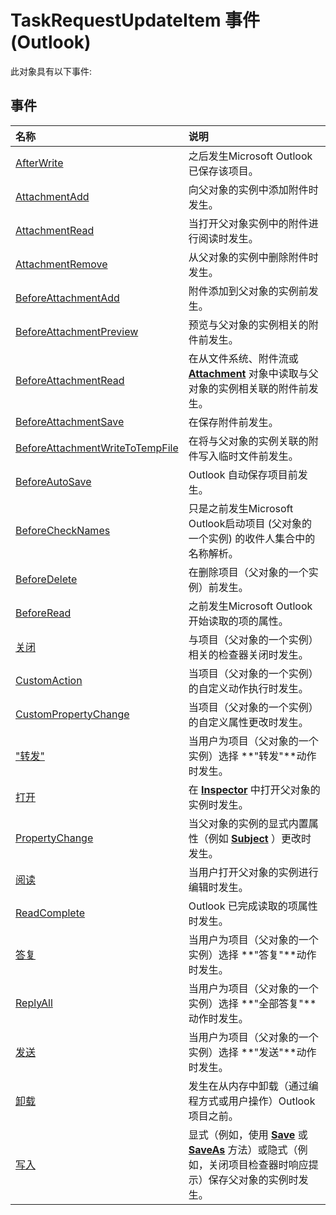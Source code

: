 
# TaskRequestUpdateItem 事件 (Outlook)
此对象具有以下事件:

## 事件



|**名称**|**说明**|
|:-----|:-----|
|[AfterWrite](c13180b2-084a-e18e-dbb4-0e1c707b627d.md)|之后发生Microsoft Outlook已保存该项目。|
|[AttachmentAdd](7a30e7a5-fcc8-d1d8-8fdb-9cf1bbacee16.md)|向父对象的实例中添加附件时发生。|
|[AttachmentRead](5b2cefb5-28fb-c93a-ba3a-51cd53649082.md)|当打开父对象实例中的附件进行阅读时发生。|
|[AttachmentRemove](915b452e-e872-6258-0ee1-d5b973200d34.md)|从父对象的实例中删除附件时发生。|
|[BeforeAttachmentAdd](b283f394-cb21-9187-a68e-c23d758288fc.md)|附件添加到父对象的实例前发生。|
|[BeforeAttachmentPreview](3f071f28-40ba-53af-82de-23fff1b2a521.md)|预览与父对象的实例相关的附件前发生。|
|[BeforeAttachmentRead](74e4e5d6-d70a-4d1f-1331-18a40b17760d.md)|在从文件系统、附件流或  **[Attachment](3e11582b-ac90-0948-bc37-506570bb287b.md)** 对象中读取与父对象的实例相关联的附件前发生。|
|[BeforeAttachmentSave](2d036604-6ca6-32b7-177d-e735714a01ad.md)|在保存附件前发生。|
|[BeforeAttachmentWriteToTempFile](2d53b081-6f97-daf9-4e21-61005cba942a.md)|在将与父对象的实例关联的附件写入临时文件前发生。|
|[BeforeAutoSave](a9c71d3d-af57-af05-6831-0a55e2139df4.md)|Outlook 自动保存项目前发生。|
|[BeforeCheckNames](e2f0d5f3-ef86-2981-79bd-2d8c9a17b759.md)|只是之前发生Microsoft Outlook启动项目 (父对象的一个实例) 的收件人集合中的名称解析。|
|[BeforeDelete](b19bb985-c218-847a-300e-397da5b8ae73.md)|在删除项目（父对象的一个实例）前发生。|
|[BeforeRead](000f1a63-b3f3-cda3-b1fa-1f49c6b539f2.md)|之前发生Microsoft Outlook开始读取的项的属性。|
|[关闭](9843b2f1-109e-08f4-065b-fe6fa0df31e5.md)|与项目（父对象的一个实例）相关的检查器关闭时发生。|
|[CustomAction](8ff3cb23-c576-de24-51c5-792967ebdf58.md)|当项目（父对象的一个实例）的自定义动作执行时发生。|
|[CustomPropertyChange](33268223-3cdd-4777-450c-b94e3abbf907.md)|当项目（父对象的一个实例）的自定义属性更改时发生。|
|["转发"](c992a365-b36b-278d-5c93-32fa4b0f4993.md)|当用户为项目（父对象的一个实例）选择 **"转发"**动作时发生。|
|[打开](6a92ed2f-44a7-79ad-9b7d-caba455fa27a.md)|在  **[Inspector](d7384756-669c-0549-1032-c3b864187994.md)** 中打开父对象的实例时发生。|
|[PropertyChange](47121ba2-cd73-405a-9bd0-d8fc4a77a535.md)|当父对象的实例的显式内置属性（例如  **[Subject](57f0f242-6d04-175f-4ea2-25145787f5bd.md)** ）更改时发生。|
|[阅读](f324f6b2-dda8-d481-a470-eb660614b6c1.md)|当用户打开父对象的实例进行编辑时发生。|
|[ReadComplete](4cb71722-432b-7a73-02f3-965b6f8d56ad.md)|Outlook 已完成读取的项属性时发生。|
|[答复](b6c07e2a-04a7-bd0a-cb09-9b4ddcbf97ae.md)|当用户为项目（父对象的一个实例）选择 **"答复"**动作时发生。|
|[ReplyAll](b55af873-d270-4b22-3412-324c0285fd37.md)|当用户为项目（父对象的一个实例）选择 **"全部答复"**动作时发生。|
|[发送](5ae11d3f-67f8-3256-b26f-88a89bade5a1.md)|当用户为项目（父对象的一个实例）选择 **"发送"**动作时发生。|
|[卸载](9be47a73-0e85-6a60-462e-077ad9981667.md)|发生在从内存中卸载（通过编程方式或用户操作）Outlook 项目之前。|
|[写入](afad6071-f421-fc9f-c2b9-d090d5301f35.md)|显式（例如，使用  **[Save](3110b151-8850-6ac1-b2a5-1bc35d9beff3.md)** 或 **[SaveAs](7d40f1b8-d5df-f301-4350-b783c480fe72.md)** 方法）或隐式（例如，关闭项目检查器时响应提示）保存父对象的实例时发生。|
